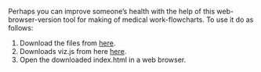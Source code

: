 <script>
document.getElementById( "demosmall").style.backgroundColor="#EFAB00";
document.getElementById( "demotext").style.color="#000000";
document.getElementById( "demo").className="menu2active";
</script>
Perhaps you can improve someone’s health with the help of this web-browser-version tool for making of medical work-flowcharts. To use it do as follows:
 1. Download the files from <a href="https://github.com/RickardHultgren/lympha/tree/JavaScript">here</a>.</li>
 2. Downloads viz.js from here <a href="https://github.com/mdaines/viz.js/releases">here</a>.</li>
 3. Open the downloaded index.html in a web browser.</li>
